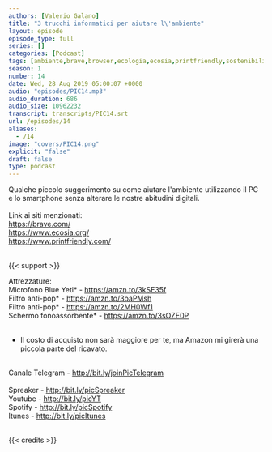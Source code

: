 ```yaml
---
authors: [Valerio Galano]
title: "3 trucchi informatici per aiutare l\'ambiente"
layout: episode
episode_type: full
series: []
categories: [Podcast]
tags: [ambiente,brave,browser,ecologia,ecosia,printfriendly,sostenibilità]
season: 1
number: 14
date: Wed, 28 Aug 2019 05:00:07 +0000
audio: "episodes/PIC14.mp3"
audio_duration: 686
audio_size: 10962232
transcript: transcripts/PIC14.srt
url: /episodes/14
aliases: 
  - /14
image: "covers/PIC14.png"
explicit: "false"
draft: false
type: podcast
---
```

Qualche piccolo suggerimento su come aiutare l'ambiente utilizzando il PC e lo smartphone senza alterare le nostre abitudini digitali.<br />
<br />
Link ai siti menzionati:<br />
<a href="https://brave.com/" rel="noopener">https://brave.com/</a> <br />
<a href="https://www.ecosia.org/" rel="noopener">https://www.ecosia.org/</a> <br />
<a href="https://www.printfriendly.com/" rel="noopener">https://www.printfriendly.com/</a> <br />
<br />


{{< support >}}

Attrezzature:<br />
Microfono Blue Yeti* - <a href="https://amzn.to/3kSE35f" rel="noopener">https://amzn.to/3kSE35f</a>  <br />
Filtro anti-pop* - <a href="https://amzn.to/3baPMsh" rel="noopener">https://amzn.to/3baPMsh</a>  <br />
Filtro anti-pop* - <a href="https://amzn.to/2MH0Wf1" rel="noopener">https://amzn.to/2MH0Wf1</a>  <br />
Schermo fonoassorbente* - <a href="https://amzn.to/3sOZE0P" rel="noopener">https://amzn.to/3sOZE0P</a>  <br />
<br />
* Il costo di acquisto non sarà maggiore per te, ma Amazon mi girerà una piccola parte del ricavato. <br />
<br />
Canale Telegram - <a href="http://bit.ly/joinPicTelegram" rel="noopener">http://bit.ly/joinPicTelegram</a> <br />
<br />
Spreaker - <a href="http://bit.ly/picSpreaker" rel="noopener">http://bit.ly/picSpreaker</a> <br />
Youtube - <a href="http://bit.ly/picYT" rel="noopener">http://bit.ly/picYT</a> <br />
Spotify - <a href="http://bit.ly/picSpotify" rel="noopener">http://bit.ly/picSpotify</a> <br />
Itunes - <a href="http://bit.ly/picItunes" rel="noopener">http://bit.ly/picItunes</a> <br />
<br />


{{< credits >}}

<!-- more -->

